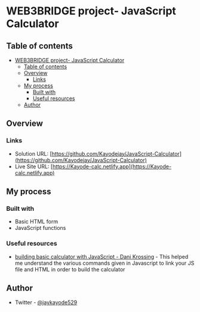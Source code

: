 # WEB3BRIDGE project- JavaScript Calculator



## Table of contents

- [WEB3BRIDGE project- JavaScript Calculator](#web3bridge-project--javascript-calculator)
  - [Table of contents](#table-of-contents)
  - [Overview](#overview)
    - [Links](#links)
  - [My process](#my-process)
    - [Built with](#built-with)
    - [Useful resources](#useful-resources)
  - [Author](#author)

## Overview


### Links

- Solution URL: [https://github.com/Kayodejay/JavaScript-Calculator](https://github.com/Kayodejay/JavaScript-Calculator)
- Live Site URL: [https://Kayode-calc.netlify.app](https://Kayode-calc.netlify.app)

## My process

### Built with

- Basic HTML form
- JavaScript functions

### Useful resources

- [building basic calculator with JavaScript - Dani Krossing](https://www.youtube.com/watch?v=qQEYAOPWDzk&list=PL0eyrZgxdwhxNGMWROnaY35NLyEjTqcgB&index=15) - This helped me understand the various commands given in Javascript to link your JS file and HTML in order to build the calculator

## Author

- Twitter - [@jaykayode529](https://www.twitter.com/jaykayode529)

